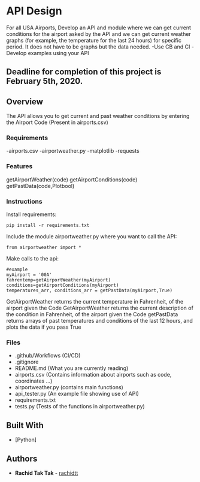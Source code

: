 # API Design

For all USA Airports, Develop an API and module where we can get current conditions for the airport asked by the API and we can get current weather graphs (for example, the temperature for the last 24 hours) for specific period.  It does not have to be graphs but the data needed.
 -Use CB and CI
 -Develop examples using your API


 Deadline for completion of this project is February 5th, 2020. 
---------------
## Overview

The API allows you to get current and past weather conditions by entering the Airport Code (Present in airports.csv)


### Requirements

-airports.csv
-airportweather.py
-matplotlib
-requests

### Features

getAirportWeather(code)
getAirportConditions(code)
getPastData(code,Plotbool)

### Instructions 

Install requirements:
```
pip install -r requirements.txt
```

Include the module airportweather.py where you want to call the API:

```
from airportweather import *
```

Make calls to the api:

```
#example
myAirport = '00A'
fahrentemp=getAirportWeather(myAirport) 
conditions=getAirportConditions(myAirport)
temperatures_arr, conditions_arr = getPastData(myAirport,True)
```

GetAirportWeather returns the current temperature in Fahrenheit, of the airport given the Code
GetAirportWeather returns the current description of the condition in Fahrenheit, of the airport given the Code
getPastData returns arrays of past temperatures and conditions of the last 12 hours, and plots the data if you pass True


### Files
- .github/Workflows (CI/CD)
- .gitignore
- README.md (What you are currently reading)
- airports.csv (Contains information about airports such as code, coordinates ...)
- airportweather.py (contains main functions)
- api_tester.py (An example file showing use of API)
- requirements.txt
- tests.py (Tests of the functions in airportweather.py)

## Built With

* [Python]


## Authors

 * **Rachid Tak Tak** - [rachidtt](https://github.com/rachidtt)